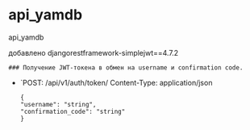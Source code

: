 # api_yamdb
api_yamdb

добавлено
djangorestframework-simplejwt==4.7.2


    ### Получение JWT-токена в обмен на username и confirmation code.
    
*   `POST: /api/v1/auth/token/
Content-Type: application/json

        {
        "username": "string",
        "confirmation_code": "string"
        }
